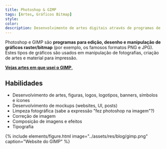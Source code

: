 ```yaml
---
title: Photoshop & GIMP
tags: [Artes, Gráficos Bitmap]
style: 
color: 
description: Desenvolvimento de artes digitais através de programas de gráficos bitmap.
---
```


Photoshop e GIMP são **programas para edição, desenho e manipulação de gráficos raster/bitmap** (por exemplo, os famosos formatos PNG e JPG). Estes tipos de gráficos são usados em manipulação de fotografias, criação de artes e material para impressão.

[**Vejas artes em que usei o GIMP**.]()

## Habilidades

* Desenvolvimento de artes, figuras, logos, logotipos, banners, símbolos e ícones
* Desenvolvimento de mockups (websites, UI, posts)
* Limpeza fotográfica (sabe a expressão "fez photoshop na imagem"?)
* Correção de imagem
* Composição de imagens e efeitos
* Tipografia

{% include elements/figure.html image="../assets/res/blog/gimp.png" caption="Website do GIMP" %}
